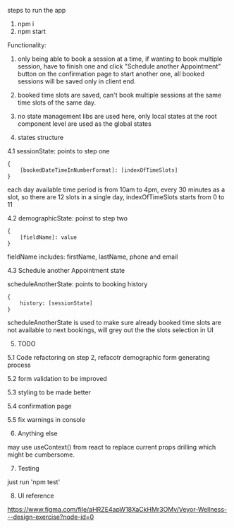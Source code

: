 steps to run the app

1. npm i
2. npm start

Functionality:

1. only being able to book a session at a time, if wanting to book multiple session, have to finish one and click "Schedule another Appointment" button on the confirmation page to start another one, all booked sessions will be saved only in client end.

2. booked time slots are saved, can't book multiple sessions at the same time slots of the same day.

3. no state management libs are used here, only local states at the root component level are used as the global states

4. states structure

4.1 sessionState: points to step one

    {
        [bookedDateTimeInNumberFormat]: [indexOfTimeSlots]
    }

each day available time period is from 10am to 4pm, every 30 minutes as a slot, so there are 12 slots in a single day, indexOfTimeSlots starts from 0 to 11

4.2 demographicState: poinst to step two

    {
        [fieldName]: value
    }

fieldName includes: firstName, lastName, phone and email

4.3 Schedule another Appointment state

scheduleAnotherState: points to booking history

    {
        history: [sessionState]
    }

scheduleAnotherState is used to make sure already booked time slots are not available to next bookings, will grey out the the slots selection in UI

5. TODO

5.1 Code refactoring on step 2, refacotr demographic form generating process

5.2 form validation to be improved

5.3 styling to be made better

5.4 confirmation page

5.5 fix warnings in console

6. Anything else

may use useContext() from react to replace current props drilling which might be cumbersome.

7. Testing

just run 'npm test'

8. UI reference

https://www.figma.com/file/aHRZE4apW18XaCkHMr3OMv/Veyor-Wellness---design-exercise?node-id=0